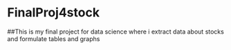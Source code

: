 # FinalProj4stock
##This is my final project for data science where i extract data about stocks and formulate tables and graphs
